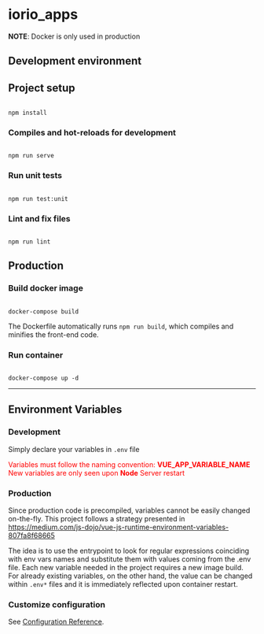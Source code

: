 # iorio_apps

**NOTE**: Docker is only used in production

## **Development environment**

## Project setup

```

npm install

```

### Compiles and hot-reloads for development

```

npm run serve

```

### Run unit tests

```

npm run test:unit

```

### Lint and fix files

```

npm run lint

```

## **Production**

### Build docker image

```

docker-compose build

```

The Dockerfile automatically runs `npm run build`, which compiles and minifies the front-end code.

### Run container

```

docker-compose up -d

```

---

## **Environment Variables**

### Development

Simply declare your variables in `.env` file

<span style="color: red">Variables must follow the naming convention: **VUE_APP_VARIABLE_NAME**</span>
<span style="color: red">New variables are only seen upon **Node** Server restart</span>

### Production

Since production code is precompiled, variables cannot be easily changed on-the-fly. This project follows a strategy presented in https://medium.com/js-dojo/vue-js-runtime-environment-variables-807fa8f68665

The idea is to use the entrypoint to look for regular expressions coinciding with env vars names and substitute them with values coming from the .env file.
Each new variable needed in the project requires a new image build. For already existing variables, on the other hand, the value can be changed within `.env*` files and it is immediately reflected upon container restart.

### Customize configuration

See [Configuration Reference](https://cli.vuejs.org/config/).
